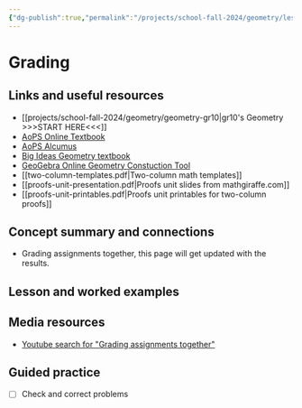 ```yaml
---
{"dg-publish":true,"permalink":"/projects/school-fall-2024/geometry/lessons/2025-03-13-grading-geom/"}
---
```



#  Grading

## Links and useful resources 

- [[projects/school-fall-2024/geometry/geometry-gr10\|gr10's Geometry >>>START HERE<<<]]
- [AoPS Online Textbook](https://artofproblemsolving.com/ebooks/intro-geometry-ebook/c0toc)
- [AoPS Alcumus](https://artofproblemsolving.com/teacher/students)
- [Big Ideas Geometry textbook](https://bim.easyaccessmaterials.com/?level=12)
- [GeoGebra Online Geometry Constuction Tool](https://www.geogebra.org/geometry?lang=en/)
- [[two-column-templates.pdf|Two-column math templates]]
- [[proofs-unit-presentation.pdf|Proofs unit slides from mathgiraffe.com]]
- [[proofs-unit-printables.pdf|Proofs unit printables for two-column proofs]]



## Concept summary and connections


- Grading assignments together, this page will get updated with the results. 

## Lesson and worked examples



## Media resources

- [Youtube search for "Grading assignments together"](https://www.youtube.com/results?search_query=Grading%20assignments%20together) 

## Guided practice


- [ ] Check and correct problems  


